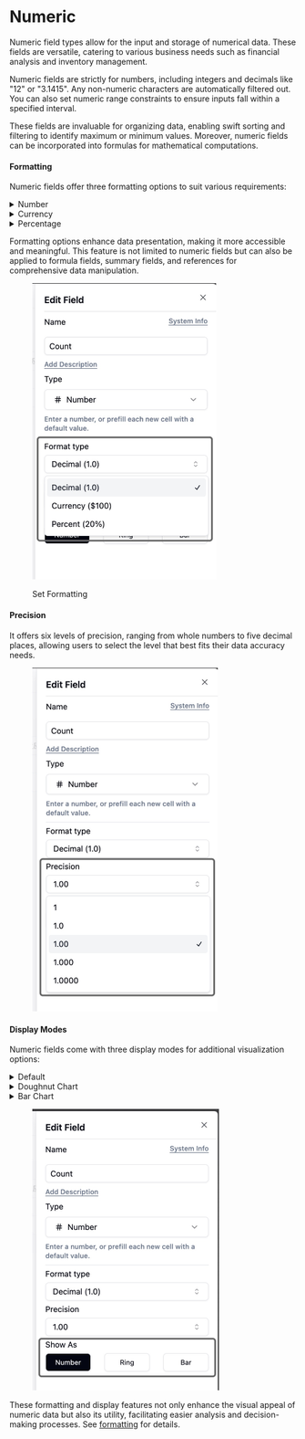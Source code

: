 # Numeric

Numeric field types allow for the input and storage of numerical data. These fields are versatile, catering to various business needs such as financial analysis and inventory management.

Numeric fields are strictly for numbers, including integers and decimals like "12" or "3.1415". Any non-numeric characters are automatically filtered out. You can also set numeric range constraints to ensure inputs fall within a specified interval.

These fields are invaluable for organizing data, enabling swift sorting and filtering to identify maximum or minimum values. Moreover, numeric fields can be incorporated into formulas for mathematical computations.

#### Formatting

Numeric fields offer three formatting options to suit various requirements:

<details>

<summary>Number</summary>

Displays as a standard number, e.g., 1, 2.0

</details>

<details>

<summary>Currency</summary>

Displays with a currency symbol, e.g., $1.00

</details>

<details>

<summary>Percentage</summary>

Displays in percentage format, e.g., 1%. Note: A 1% is stored as 0.01, and 100% as 1. Percentages can exceed 100%.

</details>

Formatting options enhance data presentation, making it more accessible and meaningful. This feature is not limited to numeric fields but can also be applied to formula fields, summary fields, and references for comprehensive data manipulation.

<div align="left">

<figure><img src="../../../.gitbook/assets/image (1) (1) (1).png" alt="" width="323"><figcaption><p>Set Formatting</p></figcaption></figure>

</div>

#### Precision

It offers six levels of precision, ranging from whole numbers to five decimal places, allowing users to select the level that best fits their data accuracy needs.

<div align="left">

<figure><img src="../../../.gitbook/assets/image (1) (1) (1) (1).png" alt="" width="326"><figcaption></figcaption></figure>

</div>

#### Display Modes

Numeric fields come with three display modes for additional visualization options:

<details>

<summary>Default</summary>

A straightforward display, showing the numeric value as is.

</details>

<details>

<summary>Doughnut Chart</summary>

Users can opt for a doughnut chart display, with customizable target values, color schemes, and numeric display options.

</details>

<details>

<summary>Bar Chart</summary>

Users may choose a bar chart display, also with options for target values, colors, and whether to show numbers.

</details>

<div align="left">

<figure><img src="../../../.gitbook/assets/image (2) (1).png" alt="" width="328"><figcaption></figcaption></figure>

</div>

These formatting and display features not only enhance the visual appeal of numeric data but also its utility, facilitating easier analysis and decision-making processes. See [formatting](../formatting.md) for details.

